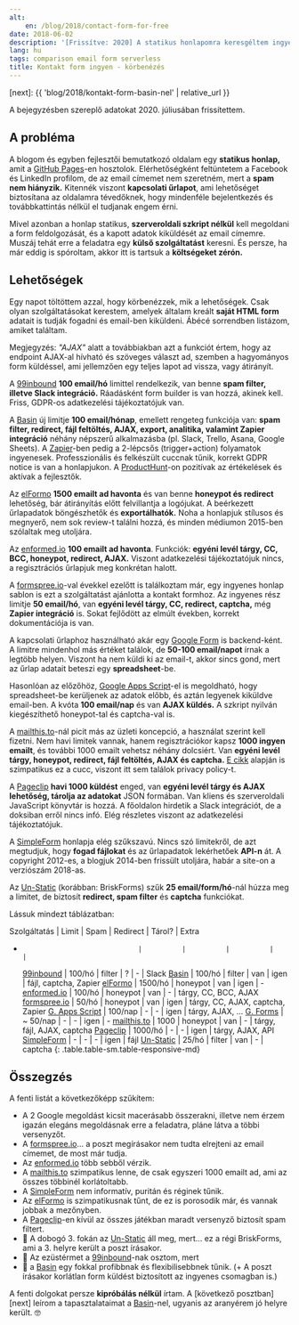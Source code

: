 ```yaml
---
alt:
    en: /blog/2018/contact-form-for-free
date: 2018-06-02
description: '[Frissítve: 2020] A statikus honlapomra keresgéltem ingyenes kontakt form megoldásokat. Ebben a posztban összehasonlítom a szolgáltatásokat, amiket találtam.'
lang: hu
tags: comparison email form serverless
title: Kontakt form ingyen - körbenézés
---
```


[next]: {{ 'blog/2018/kontakt-form-basin-nel' | relative_url }}

A bejegyzésben szereplő adatokat 2020. júliusában frissítettem.

## A probléma

A blogom és egyben fejlesztői bemutatkozó oldalam egy **statikus honlap,** amit a [GitHub Pages][gh-pages]-en hosztolok. Elérhetőségként feltüntetem a Facebook és LinkedIn profilom, de az email címemet nem szeretném, mert a **spam nem hiányzik.** Kitennék viszont **kapcsolati űrlapot**, ami lehetőséget biztosítana az oldalamra tévedőknek, hogy mindenféle bejelentkezés és továbbkattintás nélkül el tudjanak engem érni.

Mivel azonban a honlap statikus, **szerveroldali szkript nélkül** kell megoldani a form feldolgozását, és a kapott adatok kiküldését az email címemre. Muszáj tehát erre a feladatra egy **külső szolgáltatást** keresni. És persze, ha már eddig is spóroltam, akkor itt is tartsuk a **költségeket zérón.**

## Lehetőségek

Egy napot töltöttem azzal, hogy körbenézzek, mik a lehetőségek. Csak olyan szolgáltatásokat kerestem, amelyek általam kreált **saját HTML form** adatait is tudják fogadni és email-ben kiküldeni. Ábécé sorrendben listázom, amiket találtam.

Megjegyzés: _"AJAX"_ alatt a továbbiakban azt a funkciót értem, hogy az endpoint AJAX-al hívható és szöveges választ ad, szemben a hagyományos form küldéssel, ami jellemzően egy teljes lapot ad vissza, vagy átirányít.

A [99inbound][99inbound] **100 email/hó** limittel rendelkezik, van benne **spam filter, illetve Slack integráció.** Ráadásként form builder is van hozzá, akinek kell. Friss, GDPR-os adatkezelési tájékoztatójuk van.

A [Basin][basin] új limitje **100 email/hónap**, emellett rengeteg funkciója van: **spam filter, redirect, fájl feltöltés, AJAX, export, analitika, valamint Zapier integráció** néhány népszerű alkalmazásba (pl. Slack, Trello, Asana, Google Sheets). A [Zapier][zapier]-ben pedig a 2-lépcsős (trigger+action) folyamatok ingyenesek. Professzionális és felkészült cuccnak tűnik, korrekt GDPR notice is van a honlapjukon. A [ProductHunt][ph-basin]-on pozitívak az értékelések és aktívak a fejlesztők.

Az [elFormo][elFormo] **1500 emailt ad havonta** és van benne **honeypot és redirect** lehetőség, bár átirányítás előtt felvillantja a logójukat. A beérkezett űrlapadatok böngészhetők és **exportálhatók.** Noha a honlapjuk stílusos és megnyerő, nem sok review-t találni hozzá, és minden médiumon 2015-ben szólaltak meg utoljára.

Az [enformed.io][enformed.io] **100 emailt ad havonta**. Funkciók: **egyéni levél tárgy, CC, BCC, honeypot, redirect, AJAX.** Viszont adatkezelési tájékoztatójuk nincs, a regisztrációs űrlapjuk meg konkrétan halott.

A [formspree.io][formspree.io]-val évekkel ezelőtt is találkoztam már, egy ingyenes honlap sablon is ezt a szolgáltatást ajánlotta a kontakt formhoz. Az ingyenes rész limitje **50 email/hó**, van **egyéni levél tárgy, CC, redirect, captcha,** még **Zapier integráció** is. Sokat fejlődött az elmúlt években, korrekt dokumentációja is van.

A kapcsolati űrlaphoz használható akár egy [Google Form][g-forms] is backend-ként. A limitre mindenhol más értéket találok, de **50-100 email/napot** írnak a legtöbb helyen. Viszont ha nem küldi ki az email-t, akkor sincs gond, mert az űrlap adatait beteszi egy **spreadsheet**-be.

Hasonlóan az előzőhöz, [Google Apps Script][g-script]-el is megoldható, hogy spreadsheet-be kerüljenek az adatok előbb, és aztán legyenek kiküldve email-ben. A kvóta **100 email/nap** és van **AJAX küldés.** A szkript nyilván kiegészíthető honeypot-tal és captcha-val is.

A [mailthis.to][mailthis.to]-nál picit más az üzleti koncepció, a használat szerint kell fizetni. Nem havi limitek vannak, hanem regisztrációkor kapsz **1000 ingyen emailt**, és további 1000 emailt vehetsz néhány dolcsiért. Van **egyéni levél tárgy, honeypot, redirect, fájl feltöltés, AJAX és captcha.** [E cikk](https://medium.com/@jamesfuthey/running-a-free-email-api-for-2-years-a39188e19985) alapján is szimpatikus ez a cucc, viszont itt sem találok privacy policy-t.

A [Pageclip][pageclip] **havi 1000 küldést** enged, van **egyéni levél tárgy és AJAX lehetőség, tárolja az adatokat** JSON formában. Van kliens és szerveroldali JavaScript könyvtár is hozzá. A főoldalon hirdetik a Slack integrációt, de a doksiban erről nincs infó. Elég részletes viszont az adatkezelési tájékoztatójuk.

A [SimpleForm][simpleform] honlapja elég szűkszavú. Nincs szó limitekről, de azt megtudjuk, hogy **fogad fájlokat** és az űrlapadatok lekérhetőek **API-n** át. A copyright 2012-es, a blogjuk 2014-ben frissült utoljára, habár a site-on a verziószám 2018-as.

Az [Un-Static][unstatic] (korábban: BriskForms) szűk **25 email/form/hó**-nál húzza meg a limitet, de biztosít **redirect, spam filter** és **captcha** funkciókat.

Lássuk mindezt táblázatban:

Szolgáltatás | Limit | Spam | Redirect | Tárol? | Extra

-                                  |          |          |          |        |
    [99inbound][99inbound] | 100/hó | filter | ? | - | Slack
    [Basin][basin] | 100/hó | filter | van | igen | fájl, captcha, Zapier
    [elFormo][elFormo] | 1500/hó | honeypot | van | igen | -
    [enformed.io][enformed.io] | 100/hó | honeypot | van | - | tárgy, CC, BCC, AJAX
    [formspree.io][formspree.io] | 50/hó | honeypot | van | igen | tárgy, CC, AJAX, captcha, Zapier
    [G. Apps Script][g-script] | 100/nap | - | - | igen | tárgy, AJAX, ...
    [G. Forms][g-forms] | ~ 50/nap | - | - | igen | -
    [mailthis.to][mailthis.to] | 1000 | honeypot | van | - | tárgy, fájl, AJAX, captcha
    [Pageclip][pageclip] | 1000/hó | - | - | igen | tárgy, AJAX, API
    [SimpleForm][simpleform] | - | - | - | igen | fájl
    [Un-Static][unstatic] | 25/hó | filter | van | - | captcha
    {: .table.table-sm.table-responsive-md}

## Összegzés

A fenti listát a következőképp szűkítem:

-   A 2 Google megoldást kicsit macerásabb összerakni, illetve nem érzem igazán elegáns megoldásnak erre a feladatra, pláne látva a többi versenyzőt.
-   A [formspree.io][formspree.io]... a poszt megírásakor nem tudta elrejteni az email címemet, de most már tudja.
-   Az [enformed.io][enformed.io] több sebből vérzik.
-   A [mailthis.to][mailthis.to] szimpatikus lenne, de csak egyszeri 1000 emailt ad, ami az összes többinél korlátoltabb.
-   A [SimpleForm][simpleform] nem informatív, puritán és réginek tűnik.
-   Az [elFormo][elFormo] is szimpatikusnak tűnt, de ez is porosodik már, és vannak jobbak a mezőnyben.
-   A [Pageclip][pageclip]-en kívül az összes játékban maradt versenyző biztosít spam filtert.
-   🥉 A dobogó 3. fokán az [Un-Static][unstatic] áll meg, mert... ez a régi BriskForms, ami a 3. helyre került a poszt írásakor.
-   🥈 Az ezüstérmet a [99inbound][99inbound]-nak osztom, mert
-   🥇 a [Basin][basin] egy fokkal profibbnak és flexibilisebbnek tűnik. (+ A poszt írásakor korlátlan form küldést biztosított az ingyenes csomagban is.)

A fenti dolgokat persze **kipróbálás nélkül** írtam. A [következő posztban][next] leírom a tapasztalataimat a [Basin][basin]-nel, ugyanis az aranyérem jó helyre került. 🤓

[99inbound]: https://www.99inbound.com/
[basin]: https://usebasin.com/
[elFormo]: https://www.elformo.com/
[enformed.io]: http://www.enformed.io/
[formspree.io]: https://formspree.io/
[g-forms]: https://github.com/toperkin/staticFormEmails
[g-script]: https://github.com/dwyl/learn-to-send-email-via-google-script-html-no-server
[gh-pages]: https://pages.github.com/
[mailthis.to]: https://mailthis.to/
[pageclip]: https://pageclip.co/
[ph-basin]: https://www.producthunt.com/posts/basin
[simpleform]: https://getsimpleform.com/
[unstatic]: https://un-static.com/
[zapier]: https://zapier.com/
